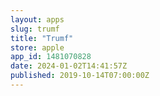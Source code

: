 ```yaml
---
layout: apps
slug: trumf
title: "Trumf"
store: apple
app_id: 1481070828
date: 2024-01-02T14:41:57Z
published: 2019-10-14T07:00:00Z
---
```

